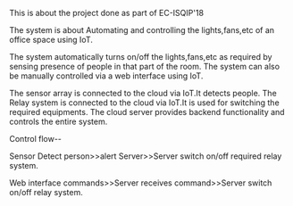This is about the project done as part of EC-ISQIP'18

The system is about Automating and controlling the lights,fans,etc of an office space using IoT.

The system automatically turns on/off the lights,fans,etc as required by sensing presence of people in that part of the room.
The system can also be manually controlled via a web interface using IoT.

The  sensor array is connected to the cloud via IoT.It detects people.
The Relay system is connected to the cloud via IoT.It is used for switching the required equipments.
The cloud server provides backend functionality and controls the entire system.


Control flow--

Sensor Detect person>>alert Server>>Server switch on/off required relay system.

Web interface commands>>Server receives command>>Server switch on/off relay system.
